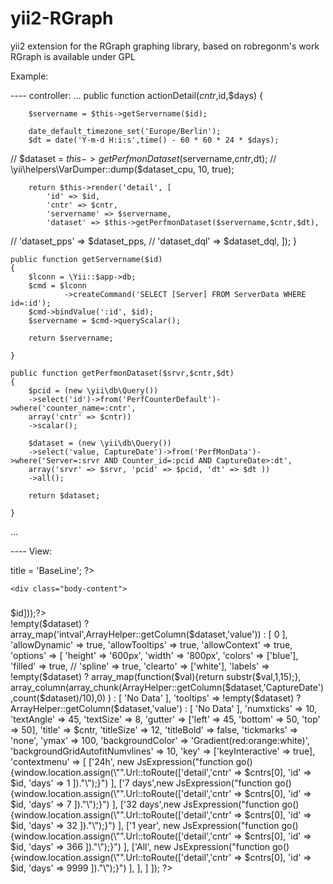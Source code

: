 # yii2-RGraph
yii2 extension for the RGraph graphing library, based on robregonm's work
RGraph is available under GPL


Example: 

---- controller:
...
    public function actionDetail($cntr,$id,$days)
    {

        $servername = $this->getServername($id);

        date_default_timezone_set('Europe/Berlin'); 
        $dt = date('Y-m-d H:i:s',time() - 60 * 60 * 24 * $days);
//        $dataset = $this->getPerfmonDataset($servername,$cntr,$dt);
//        \yii\helpers\VarDumper::dump($dataset_cpu, 10, true);

        return $this->render('detail', [
            'id' => $id,
            'cntr' => $cntr,
            'servername' => $servername,
            'dataset' => $this->getPerfmonDataset($servername,$cntr,$dt),
//            'dataset_pps' => $dataset_pps,
//            'dataset_dql' => $dataset_dql,
        ]);
    }
    
    public function getServername($id)
    {
        $lconn = \Yii::$app->db;        
        $cmd = $lconn
              	->createCommand('SELECT [Server] FROM ServerData WHERE id=:id');
        $cmd->bindValue(':id', $id);
        $servername = $cmd->queryScalar();
        
        return $servername;

    }

    public function getPerfmonDataset($srvr,$cntr,$dt)
    {
        $pcid = (new \yii\db\Query())
        ->select('id')->from('PerfCounterDefault')->where('counter_name=:cntr',
        array('cntr' => $cntr))
        ->scalar();
        
        $dataset = (new \yii\db\Query())
        ->select('value, CaptureDate')->from('PerfMonData')->where('Server=:srvr AND Counter_id=:pcid AND CaptureDate>:dt',
        array('srvr' => $srvr, 'pcid' => $pcid, 'dt' => $dt ))
        ->all();
        
        return $dataset;

    }
...

---- View:
<?php

use yii\helpers\ArrayHelper;
use yii\helpers\Html;
use yii\helpers\Url;
use yii\web\JsExpression;
use yii\widgets\ListView;

use klikar3\rgraph\RGraph;
use klikar3\rgraph\RGraphLine;


/* @var $this yii\web\View */

$this->title = 'BaseLine';


?>
<div class="site-index">


    <div class="body-content">

<h3><?php echo 'Server: '.$servername ?></h3> <?=Html::a('Ressources',Url::toRoute(['res_cpu', 'id' => $id]));?>
  

<?= 'Refreshed on '.date('d.m.Y H:i:s'); ?>
<div class="row">
  <?= RGraphLine::widget([
          'data' => !empty($dataset) ? array_map('intval',ArrayHelper::getColumn($dataset,'value')) : [ 0 ],
          'allowDynamic' => true,
          'allowTooltips' => true,
          'allowContext' => true,
          'options' => [
              'height' => '600px',
              'width' => '800px',
              'colors' => ['blue'],
              'filled' => true,
//              'spline' => true,
              'clearto' => ['white'],
              'labels' => !empty($dataset) ? array_map(function($val){return substr($val,1,15);},
                                    array_column(array_chunk(ArrayHelper::getColumn($dataset,'CaptureDate'),count($dataset)/10),0)
                          ) : [ 'No Data' ],
              'tooltips' => !empty($dataset) ? ArrayHelper::getColumn($dataset,'value') : [ 'No Data' ],
              'numxticks' => 10,
              'textAngle' => 45,
              'textSize' => 8,
              'gutter' => ['left' => 45, 'bottom' => 50, 'top' => 50],
              'title' => $cntr,
              'titleSize' => 12,
              'titleBold' => false,
              'tickmarks' => 'none',
              'ymax' => 100,
              'backgroundColor' => 'Gradient(red:orange:white)',
              'backgroundGridAutofitNumvlines' => 10,
              'key' => ['keyInteractive' => true],
              'contextmenu' => [
                  ['24h', new JsExpression("function go() {window.location.assign(\"".Url::toRoute(['detail','cntr' => $cntrs[0], 'id' => $id, 'days' => 1 ])."\");}") ],
                  ['7 days',new JsExpression("function go() {window.location.assign(\"".Url::toRoute(['detail','cntr' => $cntrs[0], 'id' => $id, 'days' => 7 ])."\");}") ],
                  ['32 days',new JsExpression("function go() {window.location.assign(\"".Url::toRoute(['detail','cntr' => $cntrs[0], 'id' => $id, 'days' => 32 ])."\");}") ],
                  ['1 year', new JsExpression("function go() {window.location.assign(\"".Url::toRoute(['detail','cntr' => $cntrs[0], 'id' => $id, 'days' => 366 ])."\");}") ],
                  ['All', new JsExpression("function go() {window.location.assign(\"".Url::toRoute(['detail','cntr' => $cntrs[0], 'id' => $id, 'days' => 9999 ])."\");}") ],
              ],
          ]
  ]);
  ?>

</div>
   </div>
</div>
